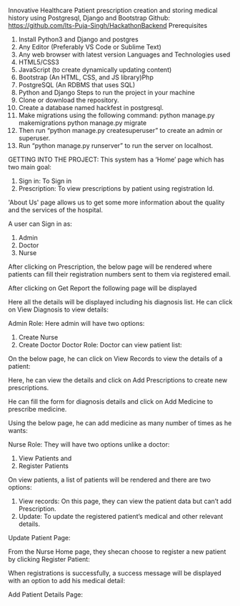 ﻿Innovative Healthcare
Patient prescription creation and storing medical history using Postgresql, Django and Bootstrap
Github: https://github.com/Its-Puja-Singh/HackathonBackend
Prerequisites
1. Install Python3 and Django and postgres
2. Any Editor (Preferably VS Code or Sublime Text)
3. Any web browser with latest version
Languages and Technologies used
1. HTML5/CSS3
2. JavaScript (to create dynamically updating content)
3. Bootstrap (An HTML, CSS, and JS library)Php
4. PostgreSQL (An RDBMS that uses SQL)
5. Python and Django
Steps to run the project in your machine
1. Clone or download the repository.
2. Create a database named hackfest in postgresql.
3. Make migrations using the following command:
python manage.py makemigrations 
python manage.py migrate
4. Then run “python manage.py createsuperuser” to create an admin or superuser.
5. Run “python manage.py runserver” to run the server on localhost.


GETTING INTO THE PROJECT:
This system has a ‘Home’ page which has two main goal:
1. Sign in: To Sign in
2. Prescription: To view prescriptions by patient using registration Id.
  

'About Us' page  allows us to get some more information about the quality and the services of the hospital.
  

A user can Sign in as:
1. Admin
2. Doctor 
3. Nurse
  

After clicking on Prescription, the below page will be rendered where patients can fill their registration numbers sent to them via registered email.
  



After clicking on Get Report the following page will be displayed
  

Here all the details will be displayed including his diagnosis list.
He can click on View Diagnosis to view details:
  



Admin Role:
Here admin will have two options:
1. Create Nurse
2. Create Doctor
Doctor Role:
Doctor can view patient list:
  

On the below page, he can click on View Records to view the details of a patient:
  

Here, he can view the details and click on Add Prescriptions to create new prescriptions.
  



He can fill the form for diagnosis details and click on Add Medicine to prescribe medicine.
  



Using the below page, he can add medicine as many number of times as he wants:
  

Nurse Role:
They will have two options unlike a doctor:
1.  View Patients and 
2. Register Patients
  



On view patients, a list of patients will be rendered and there are two options:
1. View records: On this page, they can view the patient data but can’t add Prescription.
2. Update: To update the registered patient’s medical and other relevant details.
  

Update Patient Page:
  

From the Nurse Home page, they shecan choose to register a new patient by clicking Register Patient:
  

When registrations is successfully, a success message will be displayed with an option to add his medical detail:
  

Add Patient Details Page: